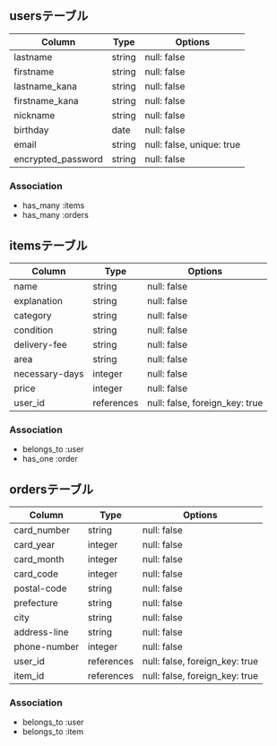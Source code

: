 ## usersテーブル

| Column             | Type    | Options                   |
| ------------------ | ------- | ------------------------- |
| lastname           | string  | null: false               |
| firstname          | string  | null: false               |
| lastname_kana      | string  | null: false               |
| firstname_kana     | string  | null: false               |
| nickname           | string  | null: false               |
| birthday           | date    | null: false               |
| email              | string  | null: false, unique: true |
| encrypted_password | string  | null: false               |

### Association

- has_many :items
- has_many :orders

## itemsテーブル

| Column         | Type       | Options                        |
| -------------- | ---------- | ------------------------------ |
| name           | string     | null: false                    |
| explanation    | string     | null: false                    |
| category       | string     | null: false                    |
| condition      | string     | null: false                    |
| delivery-fee   | string     | null: false                    |
| area           | string     | null: false                    |
| necessary-days | integer    | null: false                    |
| price          | integer    | null: false                    |
| user_id        | references | null: false, foreign_key: true |

### Association

- belongs_to :user
- has_one :order

## ordersテーブル

| Column       | Type       | Options                        |
| ------------ | ---------- | ------------------------------ |
| card_number  | string     | null: false                    |
| card_year    | integer    | null: false                    |
| card_month   | integer    | null: false                    |
| card_code    | integer    | null: false                    |
| postal-code  | string     | null: false                    |
| prefecture   | string     | null: false                    |
| city         | string     | null: false                    |
| address-line | string     | null: false                    |
| phone-number | integer    | null: false                    |
| user_id      | references | null: false, foreign_key: true |
| item_id      | references | null: false, foreign_key: true |

### Association

- belongs_to :user
- belongs_to :item